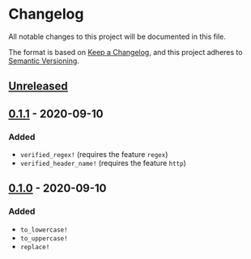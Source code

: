 # Changelog

All notable changes to this project will be documented in this file.

The format is based on [Keep a Changelog](https://keepachangelog.com/en/1.0.0/),
and this project adheres to [Semantic Versioning](https://semver.org/spec/v2.0.0.html).

## [Unreleased]

[Unreleased]: https://github.com/Nugine/const-str/compare/v0.1.1...HEAD

## [0.1.1] - 2020-09-10

[0.1.1]: https://github.com/Nugine/const-str/tree/v0.1.1

### Added

+ `verified_regex!` (requires the feature `regex`)
+ `verified_header_name!` (requires the feature `http`)

## [0.1.0] - 2020-09-10

[0.1.0]: https://github.com/Nugine/const-str/tree/v0.1.0

### Added

+ `to_lowercase!`
+ `to_uppercase!`
+ `replace!`

